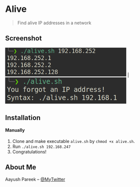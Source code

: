 # Alive

> Find alive IP addresses in a network

## Screenshot 
<img src="screenshots/1.png" width="390"> |
<img src="screenshots/2.png" width="390">

## Installation
#### Manually
1. Clone and make executable ```alive.sh``` by ```chmod +x alive.sh```.
2. Run ```./alive.sh 192.168.247```
3. Congratulations! 

## About Me

Aayush Pareek – [@MyTwitter](https://twitter.com/apareek99)
